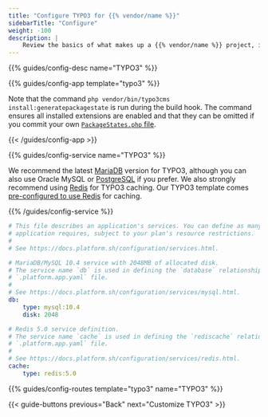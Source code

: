 ```yaml
---
title: "Configure TYPO3 for {{% vendor/name %}}"
sidebarTitle: "Configure"
weight: -100
description: |
    Review the basics of what makes up a {{% vendor/name %}} project, including its three principle configuration files and how to define them for TYPO3.
---
```


{{% guides/config-desc name="TYPO3" %}}

{{% guides/config-app template="typo3" %}}

Note that the command `php vendor/bin/typo3cms install:generatepackagestate` is run during the build hook.
The command ensures all installed extensions are enabled
and that they can be omitted if you commit your own [`PackageStates.php` file](https://docs.typo3.org/m/typo3/reference-coreapi/main/en-us/ExtensionArchitecture/HowTo/ExtensionManagement.html#installing-extensions).

{{< /guides/config-app >}}

{{% guides/config-service name="TYPO3" %}}

We recommend the latest [MariaDB](/add-services/mysql/_index.md) version for TYPO3,
although you can also use Oracle MySQL or [PostgreSQL](/add-services/postgresql.md) if you prefer.
We also strongly recommend using [Redis](/add-services/redis.md) for TYPO3 caching.
Our TYPO3 template comes [pre-configured to use Redis](https://github.com/platformsh-templates/typo3#user-content-customizations) for caching.

{{% /guides/config-service %}}

```yaml {configFile="services"}
# This file describes an application's services. You can define as many services as your
# application requires, subject to your plan's resource restrictions.
#
# See https://docs.platform.sh/configuration/services.html.

# MariaDB/MySQL 10.4 service with 2048MB of allocated disk.
# The service name `db` is used in defining the `database` relationship in the
# `.platform.app.yaml` file.
#
# See https://docs.platform.sh/configuration/services/mysql.html.
db:
    type: mysql:10.4
    disk: 2048

# Redis 5.0 service definition.
# The service name `cache` is used in defining the `rediscache` relationship in the
# `.platform.app.yaml` file.
#
# See https://docs.platform.sh/configuration/services/redis.html.
cache:
    type: redis:5.0
```

{{% guides/config-routes template="typo3" name="TYPO3" %}}

{{< guide-buttons previous="Back" next="Customize TYPO3" >}}
